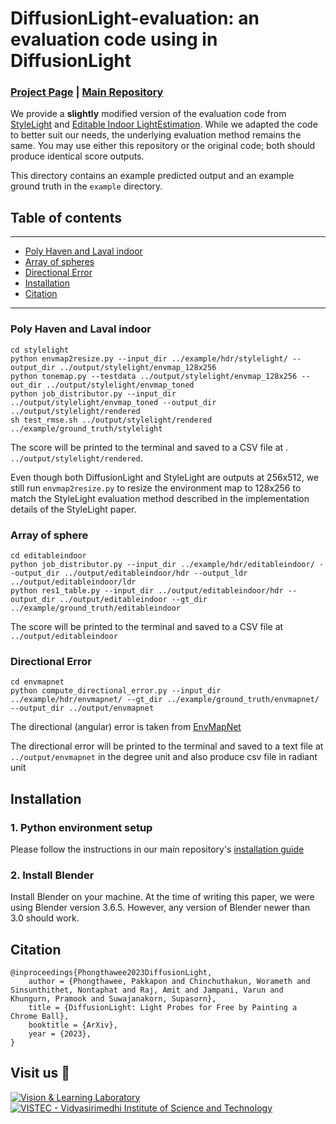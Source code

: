 # DiffusionLight-evaluation: an evaluation code using in DiffusionLight
### [Project Page](https://diffusionlight.github.io/) | [Main Repository](https://github.com/DIffusionLight/DiffusionLight)

We provide a **slightly** modified version of the evaluation code from [StyleLight](https://style-light.github.io/) and [Editable Indoor LightEstimation](https://arxiv.org/abs/2211.03928). While we adapted the code to better suit our needs, the underlying evaluation method remains the same. You may use either this repository or the original code; both should produce identical score outputs.

This directory contains an example predicted output and an example ground truth in the `example` directory.


## Table of contents
-----
  * [Poly Haven and Laval indoor](#Poly-Haven-and-Laval-Indoor)
  * [Array of spheres](#Array-of-spheres)
  * [Directional Error](#Directional-Error)
  * [Installation](#Installation)
  * [Citation](#Citation)
------

### Poly Haven and Laval indoor

```shell
cd stylelight
python envmap2resize.py --input_dir ../example/hdr/stylelight/ --output_dir ../output/stylelight/envmap_128x256
python tonemap.py --testdata ../output/stylelight/envmap_128x256 --out_dir ../output/stylelight/envmap_toned
python job_distributor.py --input_dir ../output/stylelight/envmap_toned --output_dir ../output/stylelight/rendered
sh test_rmse.sh ../output/stylelight/rendered ../example/ground_truth/stylelight
```

The score will be printed to the terminal and saved to a CSV file at .  `../output/stylelight/rendered`. 

Even though both DiffusionLight and StyleLight are outputs at 256x512, we still run `envmap2resize.py` to resize the environment map to 128x256 to match the StyleLight evaluation method described in the implementation details of the StyleLight paper.

### Array of sphere

```shell
cd editableindoor
python job_distributor.py --input_dir ../example/hdr/editableindoor/ --output_dir ../output/editableindoor/hdr --output_ldr ../output/editableindoor/ldr 
python res1_table.py --input_dir ../output/editableindoor/hdr --output_dir ../output/editableindoor --gt_dir ../example/ground_truth/editableindoor
```

The score will be printed to the terminal and saved to a CSV file at   `../output/editableindoor`

### Directional Error 


```shell
cd envmapnet
python compute_directional_error.py --input_dir ../example/hdr/envmapnet/ --gt_dir ../example/ground_truth/envmapnet/ --output_dir ../output/envmapnet 
```

The directional (angular) error is taken from [EnvMapNet](https://github.com/apple/ml-envmapnet)

The directional error will be printed to the terminal and saved to a text file at `../output/envmapnet` in the degree unit and also produce csv file in radiant unit

## Installation
### 1. Python environment setup 

Please follow the instructions in our main repository's [installation guide](https://github.com/DiffusionLight/DiffusionLight#Installation)

### 2. Install Blender

Install Blender on your machine. At the time of writing this paper, we were using Blender version 3.6.5. However, any version of Blender newer than 3.0 should work.

## Citation

```
@inproceedings{Phongthawee2023DiffusionLight,
    author = {Phongthawee, Pakkapon and Chinchuthakun, Worameth and Sinsunthithet, Nontaphat and Raj, Amit and Jampani, Varun and Khungurn, Pramook and Suwajanakorn, Supasorn},
    title = {DiffusionLight: Light Probes for Free by Painting a Chrome Ball},
    booktitle = {ArXiv},
    year = {2023},
}
```

## Visit us 🦉
[![Vision & Learning Laboratory](https://i.imgur.com/hQhkKhG.png)](https://vistec.ist/vision) [![VISTEC - Vidyasirimedhi Institute of Science and Technology](https://i.imgur.com/4wh8HQd.png)](https://vistec.ist/)
